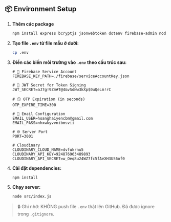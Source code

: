 ## 📦 Environment Setup
1. **Thêm các package**
   ```bash
   npm install express bcryptjs jsonwebtoken dotenv firebase-admin nodemailer multer cloudinary streamifier 
   ```

2. **Tạo file `.env` từ file mẫu ở dưới:**

   ```bash
   cp .env
   ```

3. **Điền các biến môi trường vào `.env` theo cấu trúc sau:**

   ```env
   # 🔐 Firebase Service Account
   FIREBASE_KEY_PATH=./firebase/serviceAccountKey.json

   # 🔑 JWT Secret for Token Signing
   JWT_SECRET=aJ7g!9Zm#T@4&vSdNw3kXp$0uQeLm!rC

   # 🕒 OTP Expiration (in seconds)
   OTP_EXPIRE_TIME=300

   # 📧 Email Configuration
   EMAIL_USER=hoanghaiyencbm@gmail.com
   EMAIL_PASS=nhxwkyvvnibmsvii

   # 🌐 Server Port
   PORT=3001

   # Cloudinary
   CLOUDINARY_CLOUD_NAME=dvfukrnu5
   CLOUDINARY_API_KEY=924876963489893
   CLOUDINARY_API_SECRET=w_Oeq8u24WZ7fc5fAeXH3US6of0

4. **Cài đặt dependencies:**

   ```bash
   npm install
   ```

5. **Chạy server:**

   ```bash
   node src/index.js
   ```

> 🔒 Ghi nhớ: KHÔNG push file `.env` thật lên GitHub. Đã được ignore trong `.gitignore`.
